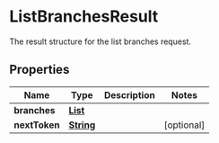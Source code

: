 

# ListBranchesResult

 The result structure for the list branches request. 

## Properties

| Name | Type | Description | Notes |
|------------ | ------------- | ------------- | -------------|
|**branches** | [**List**](List.md) |  |  |
|**nextToken** | [**String**](String.md) |  |  [optional] |



